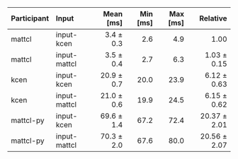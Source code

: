 | Participant | Input | Mean [ms] | Min [ms] | Max [ms] | Relative |
|:---|:---|---:|---:|---:|---:|
| mattcl | input-kcen | 3.4 ± 0.3 | 2.6 | 4.9 | 1.00 |
| mattcl | input-mattcl | 3.5 ± 0.4 | 2.7 | 6.3 | 1.03 ± 0.15 |
| kcen | input-kcen | 20.9 ± 0.7 | 20.0 | 23.9 | 6.12 ± 0.63 |
| kcen | input-mattcl | 21.0 ± 0.6 | 19.9 | 24.5 | 6.15 ± 0.62 |
| mattcl-py | input-kcen | 69.6 ± 1.4 | 67.2 | 72.4 | 20.37 ± 2.01 |
| mattcl-py | input-mattcl | 70.3 ± 2.0 | 67.6 | 80.0 | 20.56 ± 2.07 |
